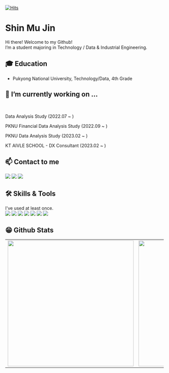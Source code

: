 [![Hits](https://hits.seeyoufarm.com/api/count/incr/badge.svg?url=https%3A%2F%2Fgithub.com%2FMuj2n&count_bg=%2379C83D&title_bg=%23555555&icon=&icon_color=%23E7E7E7&title=hits&edge_flat=false)](https://hits.seeyoufarm.com)

# Shin Mu Jin
Hi there! Welcome to my Github!<br>
I’m a student majoring in Technology / Data & Industrial Engineering.<br>


## 🎓 Education
- Pukyong National University, Technology/Data, 4th Grade

## 🔭 I’m currently working on ... 
</br>

Data Analysis Study (2022.07 ~ )


PKNU Financial Data Analysis Study (2022.09 ~ )

PKNU Data Analysis Study (2023.02 ~ )

KT AIVLE SCHOOL - DX Consultant (2023.02 ~ )





## 📫 Contact to me

<a href="mailto:anwls1634@gmail.com" target="_blank"><img src="https://img.shields.io/badge/Gmail-EA4335?style=flat-square&logo=Gmail&logoColor=white"/></a>
<a href="www.linkedin.com/in/muj2n" target="_blank"><img src="https://img.shields.io/badge/Linkedin-0A66C2?style=flat-square&logo=Linkedin&logoColor=white"/></a>
<a href="https://muj2n.notion.site/Hello-I-m-MuJin-Shin-998cb57712644c1b83d72b6b9c5c3095" target="_blank"><img src="https://img.shields.io/badge/Notion-11B48A?style=flat-square&logo=Notion&logoColor=white"/></a>

## 🛠 Skills & Tools
I've used at least once. <br>
<img src="https://img.shields.io/badge/Python-3776AB?style=flat-square&logo=Python&logoColor=white"/>
<img src="https://img.shields.io/badge/HTML-E34F26?style=flat-square&logo=HTML5&logoColor=white"/> 
<img src="https://img.shields.io/badge/CSS-1572B6?style=flat-square&logo=CSS3&logoColor=white"/>
<img src="https://img.shields.io/badge/MySQL-4479A1?style=flat-square&logo=MySQL&logoColor=white"/>
<img src="https://img.shields.io/badge/Markdown-000000?style=flat-square&logo=Markdown&logoColor=white"/>
<img src="https://img.shields.io/badge/Git-F05032?style=flat-square&logo=Git&logoColor=white"/>
<img src="https://img.shields.io/badge/Jupyter-F37626?style=flat-square&logo=Jupyter&logoColor=white"/>


## 😁 Github Stats  
<table width="100%">
 <tr>
  <td valign="top" width="50%">
   <img src="https://github-readme-stats.vercel.app/api?username=Muj2n&hide_border=false&theme=tokyonight" width="400">
  </td>
  <td valign="top" width="50%">
   <img src="https://github-readme-stats.vercel.app/api/top-langs/?username=Muj2n&hide_border=false&theme=tokyonight&layout=compact" width="400">
  </td>
 </tr>
</table>  

